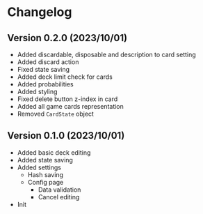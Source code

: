 # Changelog

## Version 0.2.0 (2023/10/01)

- Added discardable, disposable and description to card setting
- Added discard action
- Fixed state saving
- Added deck limit check for cards
- Added probabilities
- Added styling
- Fixed delete button z-index in card
- Added all game cards representation
- Removed `CardState` object

## Version 0.1.0 (2023/10/01)

- Added basic deck editing
- Added state saving
- Added settings
  - Hash saving
  - Config page
    - Data validation
    - Cancel editing
- Init

